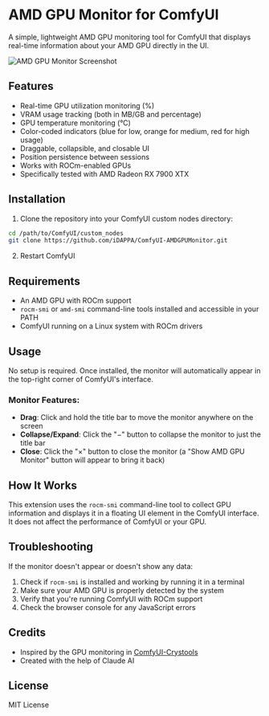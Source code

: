 # AMD GPU Monitor for ComfyUI

A simple, lightweight AMD GPU monitoring tool for ComfyUI that displays real-time information about your AMD GPU directly in the UI.

![AMD GPU Monitor Screenshot](https://github.com/yourusername/ComfyUI-AMDGPUMonitor/raw/main/screenshot.png)

## Features

- Real-time GPU utilization monitoring (%)
- VRAM usage tracking (both in MB/GB and percentage)
- GPU temperature monitoring (°C)
- Color-coded indicators (blue for low, orange for medium, red for high usage)
- Draggable, collapsible, and closable UI
- Position persistence between sessions
- Works with ROCm-enabled GPUs
- Specifically tested with AMD Radeon RX 7900 XTX

## Installation

1. Clone the repository into your ComfyUI custom nodes directory:

```bash
cd /path/to/ComfyUI/custom_nodes
git clone https://github.com/iDAPPA/ComfyUI-AMDGPUMonitor.git
```

2. Restart ComfyUI

## Requirements

- An AMD GPU with ROCm support
- `rocm-smi` or `amd-smi` command-line tools installed and accessible in your PATH
- ComfyUI running on a Linux system with ROCm drivers

## Usage

No setup is required. Once installed, the monitor will automatically appear in the top-right corner of ComfyUI's interface.

### Monitor Features:

- **Drag**: Click and hold the title bar to move the monitor anywhere on the screen
- **Collapse/Expand**: Click the "−" button to collapse the monitor to just the title bar
- **Close**: Click the "×" button to close the monitor (a "Show AMD GPU Monitor" button will appear to bring it back)

## How It Works

This extension uses the `rocm-smi` command-line tool to collect GPU information and displays it in a floating UI element in the ComfyUI interface. It does not affect the performance of ComfyUI or your GPU.

## Troubleshooting

If the monitor doesn't appear or doesn't show any data:

1. Check if `rocm-smi` is installed and working by running it in a terminal
2. Make sure your AMD GPU is properly detected by the system
3. Verify that you're running ComfyUI with ROCm support
4. Check the browser console for any JavaScript errors

## Credits

- Inspired by the GPU monitoring in [ComfyUI-Crystools](https://github.com/crystian/ComfyUI-Crystools)
- Created with the help of Claude AI

## License

MIT License
